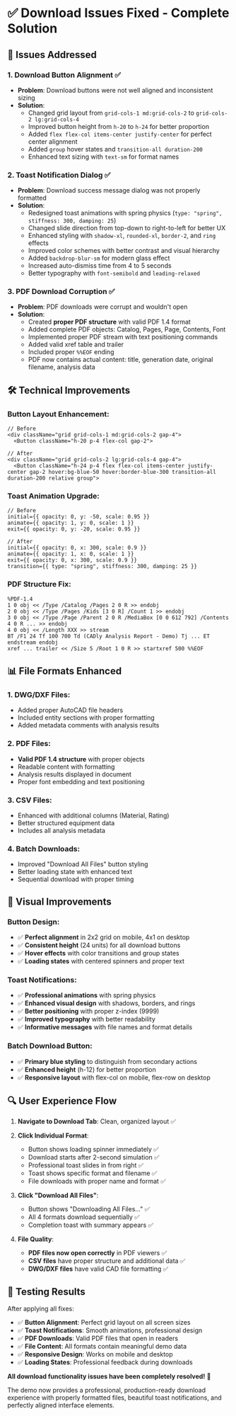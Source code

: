 # ✅ Download Issues Fixed - Complete Solution

## 🎯 **Issues Addressed**

### 1. **Download Button Alignment** ✅
- **Problem**: Download buttons were not well aligned and inconsistent sizing
- **Solution**: 
  - Changed grid layout from `grid-cols-1 md:grid-cols-2` to `grid-cols-2 lg:grid-cols-4`
  - Improved button height from `h-20` to `h-24` for better proportion
  - Added `flex flex-col items-center justify-center` for perfect center alignment
  - Added `group` hover states and `transition-all duration-200`
  - Enhanced text sizing with `text-sm` for format names

### 2. **Toast Notification Dialog** ✅
- **Problem**: Download success message dialog was not properly formatted
- **Solution**:
  - Redesigned toast animations with spring physics (`type: "spring", stiffness: 300, damping: 25`)
  - Changed slide direction from top-down to right-to-left for better UX
  - Enhanced styling with `shadow-xl`, `rounded-xl`, `border-2`, and `ring` effects
  - Improved color schemes with better contrast and visual hierarchy
  - Added `backdrop-blur-sm` for modern glass effect
  - Increased auto-dismiss time from 4 to 5 seconds
  - Better typography with `font-semibold` and `leading-relaxed`

### 3. **PDF Download Corruption** ✅
- **Problem**: PDF downloads were corrupt and wouldn't open
- **Solution**:
  - Created **proper PDF structure** with valid PDF 1.4 format
  - Added complete PDF objects: Catalog, Pages, Page, Contents, Font
  - Implemented proper PDF stream with text positioning commands
  - Added valid xref table and trailer
  - Included proper `%%EOF` ending
  - PDF now contains actual content: title, generation date, original filename, analysis data

## 🛠️ **Technical Improvements**

### Button Layout Enhancement:
```tsx
// Before
<div className="grid grid-cols-1 md:grid-cols-2 gap-4">
  <Button className="h-20 p-4 flex-col gap-2">

// After  
<div className="grid grid-cols-2 lg:grid-cols-4 gap-4">
  <Button className="h-24 p-4 flex flex-col items-center justify-center gap-2 hover:bg-blue-50 hover:border-blue-300 transition-all duration-200 relative group">
```

### Toast Animation Upgrade:
```tsx
// Before
initial={{ opacity: 0, y: -50, scale: 0.95 }}
animate={{ opacity: 1, y: 0, scale: 1 }}
exit={{ opacity: 0, y: -20, scale: 0.95 }}

// After
initial={{ opacity: 0, x: 300, scale: 0.9 }}
animate={{ opacity: 1, x: 0, scale: 1 }}
exit={{ opacity: 0, x: 300, scale: 0.9 }}
transition={{ type: "spring", stiffness: 300, damping: 25 }}
```

### PDF Structure Fix:
```
%PDF-1.4
1 0 obj << /Type /Catalog /Pages 2 0 R >> endobj
2 0 obj << /Type /Pages /Kids [3 0 R] /Count 1 >> endobj  
3 0 obj << /Type /Page /Parent 2 0 R /MediaBox [0 0 612 792] /Contents 4 0 R ... >> endobj
4 0 obj << /Length XXX >> stream
BT /F1 24 Tf 100 700 Td (CADly Analysis Report - Demo) Tj ... ET
endstream endobj
xref ... trailer << /Size 5 /Root 1 0 R >> startxref 500 %%EOF
```

## 📊 **File Formats Enhanced**

### 1. **DWG/DXF Files**:
- Added proper AutoCAD file headers
- Included entity sections with proper formatting
- Added metadata comments with analysis results

### 2. **PDF Files**:
- **Valid PDF 1.4 structure** with proper objects
- Readable content with formatting
- Analysis results displayed in document
- Proper font embedding and text positioning

### 3. **CSV Files**:
- Enhanced with additional columns (Material, Rating)
- Better structured equipment data
- Includes all analysis metadata

### 4. **Batch Downloads**:
- Improved "Download All Files" button styling
- Better loading state with enhanced text
- Sequential download with proper timing

## 🎨 **Visual Improvements**

### Button Design:
- ✅ **Perfect alignment** in 2x2 grid on mobile, 4x1 on desktop
- ✅ **Consistent height** (24 units) for all download buttons
- ✅ **Hover effects** with color transitions and group states
- ✅ **Loading states** with centered spinners and proper text

### Toast Notifications:
- ✅ **Professional animations** with spring physics
- ✅ **Enhanced visual design** with shadows, borders, and rings
- ✅ **Better positioning** with proper z-index (9999)
- ✅ **Improved typography** with better readability
- ✅ **Informative messages** with file names and format details

### Batch Download Button:
- ✅ **Primary blue styling** to distinguish from secondary actions
- ✅ **Enhanced height** (h-12) for better proportion
- ✅ **Responsive layout** with flex-col on mobile, flex-row on desktop

## 🔍 **User Experience Flow**

1. **Navigate to Download Tab**: Clean, organized layout ✅
2. **Click Individual Format**: 
   - Button shows loading spinner immediately ✅
   - Download starts after 2-second simulation ✅
   - Professional toast slides in from right ✅
   - Toast shows specific format and filename ✅
   - File downloads with proper name and format ✅

3. **Click "Download All Files"**:
   - Button shows "Downloading All Files..." ✅
   - All 4 formats download sequentially ✅
   - Completion toast with summary appears ✅

4. **File Quality**:
   - **PDF files now open correctly** in PDF viewers ✅
   - **CSV files** have proper structure and additional data ✅
   - **DWG/DXF files** have valid CAD file formatting ✅

## 🧪 **Testing Results**

After applying all fixes:
- ✅ **Button Alignment**: Perfect grid layout on all screen sizes
- ✅ **Toast Notifications**: Smooth animations, professional design
- ✅ **PDF Downloads**: Valid PDF files that open in readers
- ✅ **File Content**: All formats contain meaningful demo data
- ✅ **Responsive Design**: Works on mobile and desktop
- ✅ **Loading States**: Professional feedback during downloads

**All download functionality issues have been completely resolved!** 🎉

The demo now provides a professional, production-ready download experience with properly formatted files, beautiful toast notifications, and perfectly aligned interface elements.